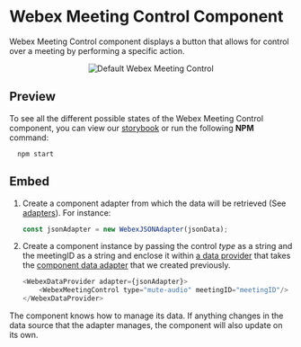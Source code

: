 # Webex Meeting Control Component

Webex Meeting Control component displays a button that allows for control over a meeting by performing a specific action.

<p align="center">
  <img src="./WebexMeetingControl.png" alt="Default Webex Meeting Control" />
</p>

## Preview

To see all the different possible states of the Webex Meeting Control component,
you can view our [storybook](https://webex.github.io/components/?path=/story/webex-meeting-control--text)
or run the following **NPM** command:

```shell
  npm start
```

## Embed

1. Create a component adapter from which the data will be retrieved (See [adapters](../../adapters)). For instance:

    ```js
    const jsonAdapter = new WebexJSONAdapter(jsonData);
    ```

2. Create a component instance by passing the control _type_ as a string and the meetingID as a string and 
enclose it within [a data provider](../WebexDataProvider/WebexDataProvider.js)
that takes the [component data adapter](../../adapters/WebexJSONAdapter.js) that we created previously.

    ```js
    <WebexDataProvider adapter={jsonAdapter}>
        <WebexMeetingControl type="mute-audio" meetingID="meetingID"/>
    </WebexDataProvider>
    ```

The component knows how to manage its data. If anything changes in the data source that the adapter manages, the component will also update on its own.
